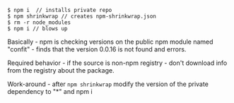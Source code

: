 ```
$ npm i  // installs private repo
$ npm shrinkwrap // creates npm-shrinkwrap.json
$ rm -r node_modules
$ npm i // blows up
```

Basically - npm is checking versions on the public npm module named "confit" - finds that the version 0.0.16 is not found and errors.

Required behavior - if the source is non-npm registry - don't download info from the registry about the package.

Work-around - after ```npm shrinkwrap``` modify the version of the private dependency to "*" and npm i
